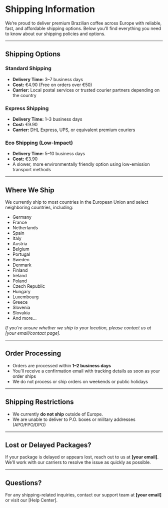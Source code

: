 # Shipping Information

We’re proud to deliver premium Brazilian coffee across Europe with reliable, fast, and affordable shipping options. Below you'll find everything you need to know about our shipping policies and options.

---

## Shipping Options

### **Standard Shipping**
- **Delivery Time:** 3–7 business days
- **Cost:** €4.90 (Free on orders over €50)
- **Carrier:** Local postal services or trusted courier partners depending on the country

### **Express Shipping**
- **Delivery Time:** 1–3 business days
- **Cost:** €9.90
- **Carrier:** DHL Express, UPS, or equivalent premium couriers

### **Eco Shipping (Low-Impact)**
- **Delivery Time:** 5–10 business days
- **Cost:** €3.90  
- A slower, more environmentally friendly option using low-emission transport methods

---

## Where We Ship

We currently ship to most countries in the European Union and select neighboring countries, including:

- Germany  
- France  
- Netherlands  
- Spain  
- Italy  
- Austria  
- Belgium  
- Portugal  
- Sweden  
- Denmark  
- Finland  
- Ireland  
- Poland  
- Czech Republic  
- Hungary  
- Luxembourg  
- Greece  
- Slovenia  
- Slovakia  
- And more...

*If you're unsure whether we ship to your location, please contact us at [your email/contact page].*

---

## Order Processing

- Orders are processed within **1–2 business days**
- You’ll receive a confirmation email with tracking details as soon as your order ships
- We do not process or ship orders on weekends or public holidays

---

## Shipping Restrictions

- We currently **do not ship** outside of Europe.
- We are unable to deliver to P.O. boxes or military addresses (APO/FPO/DPO)

---

## Lost or Delayed Packages?

If your package is delayed or appears lost, reach out to us at **[your email]**. We’ll work with our carriers to resolve the issue as quickly as possible.

---

## Questions?

For any shipping-related inquiries, contact our support team at **[your email]** or visit our [Help Center].

